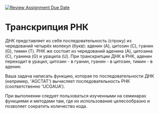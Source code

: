 [![Review Assignment Due Date](https://classroom.github.com/assets/deadline-readme-button-24ddc0f5d75046c5622901739e7c5dd533143b0c8e959d652212380cedb1ea36.svg)](https://classroom.github.com/a/QdBBzwIc)
# Транскрипция РНК
ДНК представляет из себя последовательность (строку) из чередований четырёх молекул (букв): аденин (A), цитозин (C), гуанин (G), тимин (T). 
РНК же состоит из чередований аденина (A), цитозина (C), гуанина (G) и урацила (U). 
При транскрипции ДНК в РНК, аденин переходит в урацил, цитозин - в гуанин, гуанин - в цитозин, тимин - в аденин. 

Ваша задача написать функцию, которая по последовательности ДНК (например, 'AGCTAT') вычисляет последовательность РНК (соответственно 'UCGAUA').

При выполнении следует пользоваться изученными на семинарах функциями и методами там, где их использование целесообразно и позволяет сократить количество кода.
